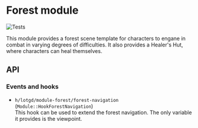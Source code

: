# Forest module
![Tests](https://github.com/lotgd/module-forest/workflows/Tests/badge.svg)

This module provides a forest scene template for characters to engane in combat
in varying degrees of difficulties. It also provides a Healer's Hut, where characters
can heal themselves.

## API
### Events and hooks
- `h/lotgd/module-forest/forest-navigation` (`Module::HookForestNavigation`)\
  This hook can be used to extend the forest navigation. The only variable it provides is the viewpoint.
